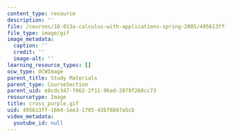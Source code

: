 ```yaml
---
content_type: resource
description: ''
file: /courses/18-013a-calculus-with-applications-spring-2005/495613ff16641ee3170543b78847a5cb_cross_purple.gif
file_type: image/gif
image_metadata:
  caption: ''
  credit: ''
  image-alt: ''
learning_resource_types: []
ocw_type: OCWImage
parent_title: Study Materials
parent_type: CourseSection
parent_uid: e8cdc347-f062-2f11-96ad-2879f268cc73
resourcetype: Image
title: cross_purple.gif
uid: 495613ff-1664-1ee3-1705-43b78847a5cb
video_metadata:
  youtube_id: null
---
```

